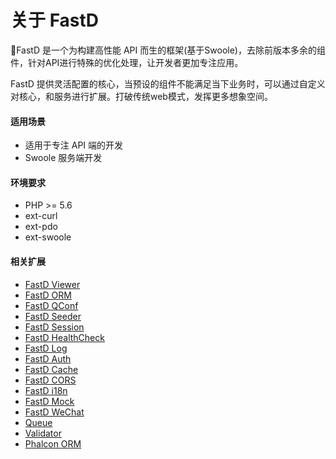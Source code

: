 # 关于 FastD 

:rocket:FastD 是一个为构建高性能 API 而生的框架(基于Swoole)，去除前版本多余的组件，针对API进行特殊的优化处理，让开发者更加专注应用。

FastD 提供灵活配置的核心，当预设的组件不能满足当下业务时，可以通过自定义对核心，和服务进行扩展。打破传统web模式，发挥更多想象空间。

#### 适用场景

* 适用于专注 API 端的开发
* Swoole 服务端开发

#### 环境要求

- PHP >= 5.6
- ext-curl
- ext-pdo
- ext-swoole

#### 相关扩展

* [FastD Viewer](https://github.com/JanHuang/viewer)
* [FastD ORM](https://github.com/zqhong/fastd-eloquent)
* [FastD QConf](https://github.com/JanHuang/QConfServiceProvider)
* [FastD Seeder](https://github.com/RunnerLee/fastd-seeder)
* [FastD Session](https://github.com/fastdlabs/session-provider)
* [FastD HealthCheck](https://github.com/fastdlabs/health-check-provider)
* [FastD Log](https://github.com/fastdlabs/log-provider)
* [FastD Auth](https://github.com/fastdlabs/auth-provider)
* [FastD Cache](https://github.com/fastdlabs/cache-provider)
* [FastD CORS](https://github.com/fastdlabs/cors-provider)
* [FastD i18n](https://github.com/fastdlabs/i18n-provider)
* [FastD Mock](https://github.com/fastdlabs/mock-provider)
* [FastD WeChat](https://github.com/fastdlabs/wechat-provider)
* [Queue](https://github.com/RunnerLee/queue)
* [Validator](https://github.com/RunnerLee/validator)
* [Phalcon ORM](https://github.com/xueron/fastd-phalcon)
